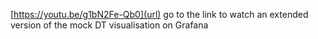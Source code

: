 [https://youtu.be/g1bN2Fe-Qb0](url)
go to the link to watch an extended version of the mock DT visualisation on Grafana
